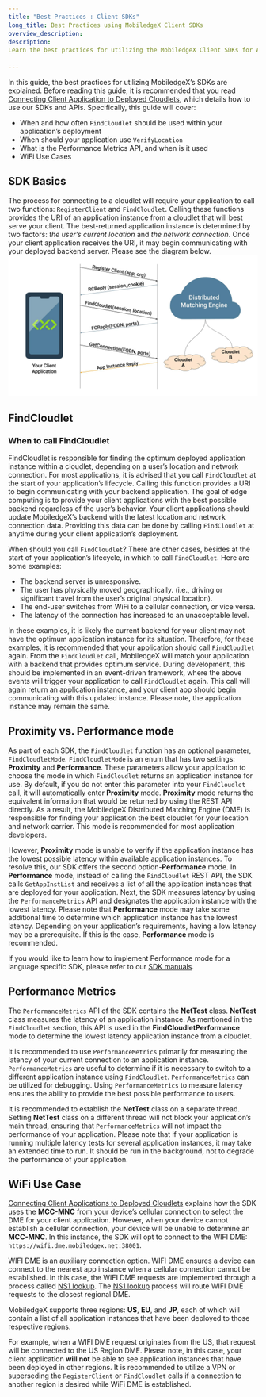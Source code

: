 ```yaml
---
title: "Best Practices : Client SDKs"
long_title: Best Practices using MobiledgeX Client SDKs
overview_description: 
description: 
Learn the best practices for utilizing the MobiledgeX Client SDKs for Android, iOS, and Unity

---
```


In this guide, the best practices for utilizing MobiledgeX’s SDKs are explained. Before reading this guide, it is recommended that you read [Connecting Client Application to Deployed Cloudlets](/developer/sdks/overview/index.md), which details how to use our SDKs and APIs. Specifically, this guide will cover:  

- When and how often `FindCloudlet` should be used within your application’s deployment  
- When should your application use `VerifyLocation`
- What is the Performance Metrics API, and when is it used  
- WiFi Use Cases  

## SDK Basics  

The process for connecting to a cloudlet will require your application to call two functions: `RegisterClient` and `FindCloudlet`. Calling these functions provides the URI of an application instance from a cloudlet that will best serve your client. The best-returned application instance is determined by two factors: *the user’s current location* and *the network connection*. Once your client application receives the URI, it may begin communicating with your deployed backend server. Please see the diagram below.  
![](/developer/assets/connect-client-app/endtoend.png "")

## FindCloudlet  

### When to call FindCloudlet  

FindCloudlet is responsible for finding the optimum deployed application instance within a cloudlet, depending on a user’s location and network connection. For most applications, it is advised that you call `FindCloudlet` at the start of your application’s lifecycle. Calling this function provides a URI to begin communicating with your backend application. The goal of edge computing is to provide your client applications with the best possible backend regardless of the user’s behavior. Your client applications should update MobiledgeX’s backend with the latest location and network connection data. Providing this data can be done by calling `FindCloudlet` at anytime during your client application’s deployment.  

When should you call `FindCloudlet`? There are other cases, besides at the start of your application’s lifecycle, in which to call `FindCloudlet`. Here are some examples:

- The backend server is unresponsive.   
- The user has physically moved geographically. (i.e., driving or significant travel from the user’s original physical location).  
- The end-user switches from WiFi to a cellular connection, or vice versa.  
- The latency of the connection has increased to an unacceptable level.  

In these examples, it is likely the current backend for your client may not have the optimum application instance for its situation. Therefore, for these examples, it is recommended that your application should call `FindCloudlet` again. From the `FindCloudlet` call, MobiledgeX will match your application with a backend that provides optimum service. During development, this should be implemented in an event-driven framework, where the above events will trigger your application to call `FindCloudlet` again. This call will again return an application instance, and your client app should begin communicating with this updated instance. Please note, the application instance may remain the same.  
## Proximity vs. Performance mode  

As part of each SDK, the `FindCloudlet` function has an optional parameter, `FindCloudletMode`. `FindCloudletMode` is an enum that has two settings: **Proximity** and **Performance**. These parameters allow your application to choose the mode in which `FindCloudlet` returns an application instance for use. By default, if you do not enter this parameter into your `FindCloudlet` call, it will automatically enter **Proximity** mode. **Proximity** mode returns the equivalent information that would be returned by using the REST API directly. As a result, the MobiledgeX Distributed Matching Engine (DME) is responsible for finding your application the best cloudlet for your location and network carrier. This mode is recommended for most application developers.  

However, **Proximity** mode is unable to verify if the application instance has the lowest possible latency within available application instances. To resolve this, our SDK offers the second option-**Performance** mode. In **Performance** mode, instead of calling the `FindCloudlet` REST API, the SDK calls `GetAppInstList` and receives a list of all the application instances that are deployed for your application. Next, the SDK measures latency by using the `PerformanceMetrics` API and designates the application instance with the lowest latency. Please note that **Performance** mode may take some additional time to determine which application instance has the lowest latency. Depending on your application’s requirements, having a low latency may be a prerequisite. If this is the case, **Performance** mode is recommended.

If you would like to learn how to implement Performance mode for a language specific SDK, please refer to our [SDK manuals](/developer/apis/index.md).

## Performance Metrics  

The `PerformanceMetrics` API of the SDK contains the **NetTest** class. **NetTest** class measures the latency of an application instance. As mentioned in the `FindCloudlet` section, this API is used in the **FindCloudletPerformance** mode to determine the lowest latency application instance from a cloudlet.

It is recommended to use `PerformanceMetrics` primarily for measuring the latency of your current connection to an application instance. `PerformanceMetrics` are useful to determine if it is necessary to switch to a different application instance using `FindCloudlet`. `PerformanceMetrics` can be utilized for debugging. Using `PerformanceMetrics` to measure latency ensures the ability to provide the best possible performance to users.  

It is recommended to establish the **NetTest** class on a separate thread. Setting **NetTest** class on a different thread will not block your application’s main thread, ensuring that `PerformanceMetrics` will not impact the performance of your application. Please note that if your application is running multiple latency tests for several application instances, it may take an extended time to run. It should be run in the background, not to degrade the performance of your application.

## WiFi Use Case  

[Connecting Client Applications to Deployed Cloudlets](/developer/sdks/overview/index.md) explains how the SDK uses the **MCC-MNC** from your device’s cellular connection to select the DME for your client application. However, when your device cannot establish a cellular connection, your device will be unable to determine an **MCC-MNC**. In this instance, the SDK will opt to connect to the WIFI DME: `https://wifi.dme.mobiledgex.net:38001`.  

WIFI DME is an auxiliary connection option. WIFI DME ensures a device can connect to the nearest app instance when a cellular connection cannot be established. In this case, the WIFI DME requests are implemented through a process called [NS1 lookup](https://ns1.com/resources/how-geographic-routing-works). The [NS1 lookup](https://ns1.com/resources/how-geographic-routing-works) process will route WIFI DME requests to the closest regional DME.

MobiledgeX supports three regions: **US**, **EU**, and **JP**, each of which will contain a list of all application instances that have been deployed to those respective regions.

For example, when a WIFI DME request originates from the US, that request will be connected to the US Region DME. Please note, in this case, your client application **will not** be able to see application instances that have been deployed in other regions. It is recommended to utilize a VPN or superseding the `RegisterClient` or `FindCloudlet` calls if a connection to another region is desired while WiFi DME is established.

